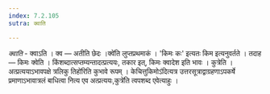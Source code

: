 ```yaml
---
index: 7.2.105
sutra: क्वाति

---
```

_क्वाति_ - क्वाऽति । क्व — अतीति छेदः ।क्वे॑ति लुप्तप्रथमाकं । 'किमः कः' इत्यतः किम इत्यनुवर्तते । तदाह — किमः क्वेति । किंशब्दात्सप्तम्यन्तादत्प्रत्ययः, तकार इत्, किमः क्वादेश इति भावः । कुत्रेति । अत्प्रत्ययाऽभावपक्षे त्रलिकु तिहो॑रिति कुभावे रूपम् । केचित्तुकिमोऽ॑दित्यत्र उत्तरसूत्राद्वाग्रहणाऽपकर्षे प्रमाणाऽभावात्रलं बाधित्वा नित्य एव अत्प्रत्ययः,कुत्रे॑ति त्वपशब्द एवेत्याहुः । 